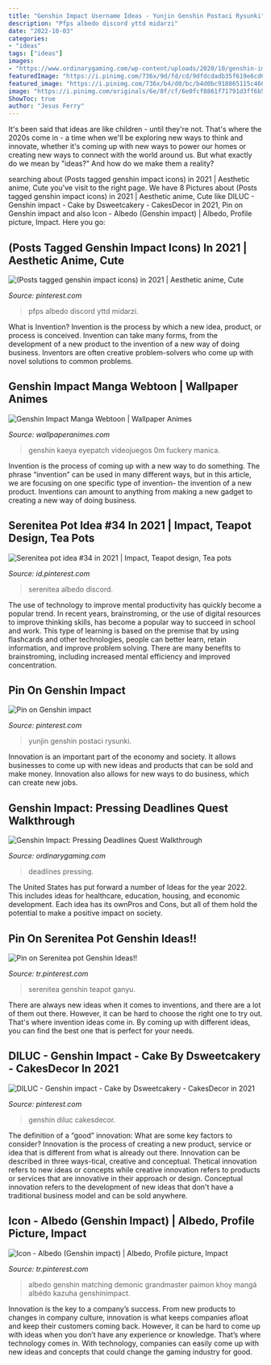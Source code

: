```yaml
---
title: "Genshin Impact Username Ideas - Yunjin Genshin Postaci Rysunki"
description: "Pfps albedo discord yttd midarzi"
date: "2022-10-03"
categories:
- "ideas"
tags: ["ideas"]
images:
- "https://www.ordinarygaming.com/wp-content/uploads/2020/10/genshin-impact-pressing-deadlines-768x432.jpg"
featuredImage: "https://i.pinimg.com/736x/9d/fd/cd/9dfdcdadb35f619e6cd67d882c46c579.jpg"
featured_image: "https://i.pinimg.com/736x/b4/d0/bc/b4d0bc918865115c460047e75b3a8908.jpg"
image: "https://i.pinimg.com/originals/6e/0f/cf/6e0fcf8861f71791d3ff6b5107687751.jpg"
ShowToc: true
author: "Jesus Ferry"
---
```



It's been said that ideas are like children - until they're not. That's where the 2020s come in - a time when we'll be exploring new ways to think and innovate, whether it's coming up with new ways to power our homes or creating new ways to connect with the world around us. But what exactly do we mean by "ideas?" And how do we make them a reality?

	

		
searching about (Posts tagged genshin impact icons) in 2021 | Aesthetic anime, Cute you've visit to the right page. We have 8 Pictures about (Posts tagged genshin impact icons) in 2021 | Aesthetic anime, Cute like DILUC - Genshin impact - Cake by Dsweetcakery - CakesDecor in 2021, Pin on Genshin impact and also Icon - Albedo (Genshin impact) | Albedo, Profile picture, Impact. Here you go:
		
    
## (Posts Tagged Genshin Impact Icons) In 2021 | Aesthetic Anime, Cute

<img loading=lazy src="https://i.pinimg.com/736x/a3/d2/dc/a3d2dc1495c49a656ddd4239423a3c2c.jpg" onerror="this.onerror=null;this.src='https://tse1.mm.bing.net/th?id=OIP.g8BYxhdf69XF3pX_6IqtQgHaHa&amp;pid=15.1';" alt="(Posts tagged genshin impact icons) in 2021 | Aesthetic anime, Cute">

_Source: pinterest.com_

>pfps albedo discord yttd midarzi. 

	

What is Invention?
Invention is the process by which a new idea, product, or process is conceived. Invention can take many forms, from the development of a new product to the invention of a new way of doing business. Inventors are often creative problem-solvers who come up with novel solutions to common problems.

    
## Genshin Impact Manga Webtoon | Wallpaper Animes

<img loading=lazy src="https://i.pinimg.com/originals/6e/0f/cf/6e0fcf8861f71791d3ff6b5107687751.jpg" onerror="this.onerror=null;this.src='https://tse4.mm.bing.net/th?id=OIP.-p4lOTLmozlhVAFJDiDQCwHaKe&amp;pid=15.1';" alt="Genshin Impact Manga Webtoon | Wallpaper Animes">

_Source: wallpaperanimes.com_

>genshin kaeya eyepatch videojuegos 0m fuckery manica. 

	

Invention is the process of coming up with a new way to do something. The phrase “invention” can be used in many different ways, but in this article, we are focusing on one specific type of invention- the invention of a new product. Inventions can amount to anything from making a new gadget to creating a new way of doing business.

    
## Serenitea Pot Idea #34 In 2021 | Impact, Teapot Design, Tea Pots

<img loading=lazy src="https://i.pinimg.com/736x/83/42/2a/83422a0d00c4a182e4a6bedabf55bd41.jpg" onerror="this.onerror=null;this.src='https://tse4.mm.bing.net/th?id=OIP.3TF2FwS9JvXoYblCf58eIgHaEo&amp;pid=15.1';" alt="Serenitea pot idea #34 in 2021 | Impact, Teapot design, Tea pots">

_Source: id.pinterest.com_

>serenitea albedo discord. 

	

The use of technology to improve mental productivity has quickly become a popular trend. In recent years, brainstroming, or the use of digital resources to improve thinking skills, has become a popular way to succeed in school and work. This type of learning is based on the premise that by using flashcards and other technologies, people can better learn, retain information, and improve problem solving. There are many benefits to brainstroming, including increased mental efficiency and improved concentration.

    
## Pin On Genshin Impact

<img loading=lazy src="https://i.pinimg.com/736x/c3/33/94/c333940148f42fe9d98838444cb5045b.jpg" onerror="this.onerror=null;this.src='https://tse3.mm.bing.net/th?id=OIP.l0NnEJGIwUe5TcqavlHI1QHaNK&amp;pid=15.1';" alt="Pin on Genshin impact">

_Source: pinterest.com_

>yunjin genshin postaci rysunki. 

	

Innovation is an important part of the economy and society. It allows businesses to come up with new ideas and products that can be sold and make money. Innovation also allows for new ways to do business, which can create new jobs.

    
## Genshin Impact: Pressing Deadlines Quest Walkthrough

<img loading=lazy src="https://www.ordinarygaming.com/wp-content/uploads/2020/10/genshin-impact-pressing-deadlines-768x432.jpg" onerror="this.onerror=null;this.src='https://tse2.mm.bing.net/th?id=OIP.86ZvZrM15zeUNR-5da4qjQHaEK&amp;pid=15.1';" alt="Genshin Impact: Pressing Deadlines Quest Walkthrough">

_Source: ordinarygaming.com_

>deadlines pressing. 

	

The United States has put forward a number of Ideas for the year 2022. This includes ideas for healthcare, education, housing, and economic development. Each idea has its ownPros and Cons, but all of them hold the potential to make a positive impact on society.

    
## Pin On Serenitea Pot Genshin Ideas!!

<img loading=lazy src="https://i.pinimg.com/736x/fe/e3/9f/fee39f897a41979488ae4cd4612787d0.jpg" onerror="this.onerror=null;this.src='https://tse4.mm.bing.net/th?id=OIP.PzeNQCNEWKgKMQgeiR4mXgHaEE&amp;pid=15.1';" alt="Pin on Serenitea pot Genshin Ideas!!">

_Source: tr.pinterest.com_

>serenitea genshin teapot ganyu. 

	

There are always new ideas when it comes to inventions, and there are a lot of them out there. However, it can be hard to choose the right one to try out. That's where invention ideas come in. By coming up with different ideas, you can find the best one that is perfect for your needs.

    
## DILUC - Genshin Impact - Cake By Dsweetcakery - CakesDecor In 2021

<img loading=lazy src="https://i.pinimg.com/736x/9d/fd/cd/9dfdcdadb35f619e6cd67d882c46c579.jpg" onerror="this.onerror=null;this.src='https://tse1.mm.bing.net/th?id=OIP.J1PZMNpUpbD6C7pdTRxZSwHaKs&amp;pid=15.1';" alt="DILUC - Genshin impact - Cake by Dsweetcakery - CakesDecor in 2021">

_Source: pinterest.com_

>genshin diluc cakesdecor. 

	

The definition of a “good” innovation: What are some key factors to consider?
Innovation is the process of creating a new product, service or idea that is different from what is already out there. Innovation can be described in three ways-tical, creative and conceptual. Thetical innovation refers to new ideas or concepts while creative innovation refers to products or services that are innovative in their approach or design. Conceptual innovation refers to the development of new ideas that don't have a traditional business model and can be sold anywhere.

    
## Icon - Albedo (Genshin Impact) | Albedo, Profile Picture, Impact

<img loading=lazy src="https://i.pinimg.com/736x/b4/d0/bc/b4d0bc918865115c460047e75b3a8908.jpg" onerror="this.onerror=null;this.src='https://tse2.mm.bing.net/th?id=OIP.yTLuzjqAxn6XairPUaB99AHaHa&amp;pid=15.1';" alt="Icon - Albedo (Genshin impact) | Albedo, Profile picture, Impact">

_Source: tr.pinterest.com_

>albedo genshin matching demonic grandmaster paimon khoy mangá albédo kazuha genshinimpact. 

	

Innovation is the key to a company’s success. From new products to changes in company culture, innovation is what keeps companies afloat and keep their customers coming back. However, it can be hard to come up with ideas when you don’t have any experience or knowledge. That’s where technology comes in. With technology, companies can easily come up with new ideas and concepts that could change the gaming industry for good.


